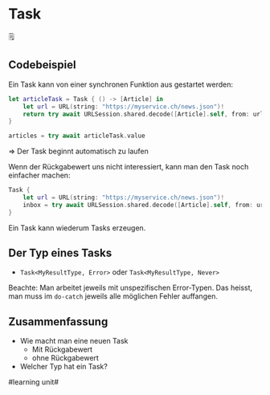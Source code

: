 # Task
🗒️

## Codebeispiel

Ein Task kann von einer synchronen Funktion aus gestartet werden:

```swift
let articleTask = Task { () -> [Article] in
	let url = URL(string: "https://myservice.ch/news.json")!
	return try await URLSession.shared.decode([Article].self, from: url)
}

articles = try await articleTask.value
```

=\> Der Task beginnt automatisch zu laufen

Wenn der Rückgabewert uns nicht interessiert, kann man den Task noch einfacher machen:


```swift
Task {
    let url = URL(string: "https://myservice.ch/news.json")!
    inbox = try await URLSession.shared.decode([Article].self, from: url)
}
```


Ein Task kann wiederum Tasks erzeugen.

## Der Typ eines Tasks

- `Task<MyResultType, Error>` oder `Task<MyResultType, Never>`

Beachte: Man arbeitet jeweils mit unspezifischen Error-Typen. Das heisst, man muss im `do-catch` jeweils alle möglichen Fehler auffangen.

## Zusammenfassung
- Wie macht man eine neuen Task
	- Mit Rückgabewert
	- ohne Rückgabewert
- Welcher Typ hat ein Task?






#learning unit#